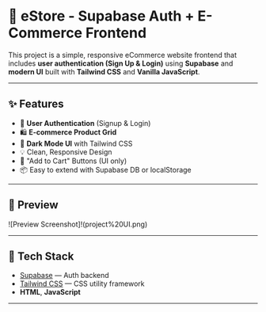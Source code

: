 # 🛒 eStore - Supabase Auth + E-Commerce Frontend

This project is a simple, responsive eCommerce website frontend that includes **user authentication (Sign Up & Login)** using **Supabase** and **modern UI** built with **Tailwind CSS** and **Vanilla JavaScript**.

---

## ✨ Features

- 🔐 **User Authentication** (Signup & Login)
- 🛍️ **E-commerce Product Grid**
- 🌙 **Dark Mode UI** with Tailwind CSS
- 💡 Clean, Responsive Design
- 🛒 "Add to Cart" Buttons (UI only)
- 📦 Easy to extend with Supabase DB or localStorage

---

## 📸 Preview

![Preview Screenshot]!(project%20UI.png) <!-- You can upload a screenshot and link it here -->

---

## 🧰 Tech Stack

- [Supabase](https://supabase.com/) — Auth backend
- [Tailwind CSS](https://tailwindcss.com/) — CSS utility framework
- **HTML**, **JavaScript**

---


